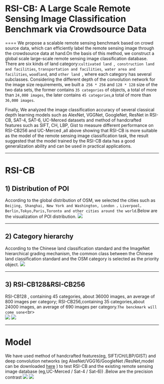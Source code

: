# RSI-CB: A Large Scale Remote Sensing Image Classification Benchmark via Crowdsource Data

====
We propose a scalable remote sensing benchmark based on crowd source data, which can efficiently label the remote sensing image through the crowdsource data at hand.On the basis of this method, we construct a global scale large-scale remote sensing image classification database.  
There are six kinds of land category:`cultivated land `,` construction land and facilities`, `transportation and facilities`,` water area and facilities`, `woodland`, and `other land `, where each category has several subclasses. Considering the different depth of the convolution network for the image size requirements, we built a` 256 * 256` and `128 * 128` size of the two data sets, the former contains `35 categories` of objects, a total of more than `24,000 images`, the later contains `45 categories`,a total of more than `36,000 images`. 
 
Finally, We analyzed the image classification accuracy of several classical depth learning models such as AlexNet, VGGNet, GoogleNet, ResNet in RSI-CB, SAT-4, SAT-6, UC-Merced datasets and method of handcrafted features such as SIFT, CH, LBP, Gist to measure different performance on RSI-CB256 and UC-Merced ,all above showing that RSI-CB is more suitable as the model of the remote sensing image classification task, the result suggested that the model trained by the RSI-CB data has a good generalization ability and can be used in practical applications.

----
RSI-CB
====
## 1) Distribution of POI

According to the global distribution of OSM, we selected the cities such as `Beijing, Shanghai, New York and Washington, London ，Liverpool，Berlin,Tokyo,Paris,Toronto and other cities around the world`.Below are the visualization of POI distribution.
   ![](https://github.com/wzx918/test/blob/master/osm%E5%88%86%E5%B8%83%E5%9B%BE.png)

----
## 2) Category hierarchy

According to the Chinese land classification standard and the ImageNet hierarchical grading mechanism, the common class between the Chinese land classification standard and the OSM category is selected as the priority object.
  ![](https://github.com/wzx918/test/blob/master/%E5%88%86%E5%B1%82%E5%88%86%E7%BA%A7.png)

-----
## 3) RSI-CB128&RSI-CB256

RSI-CB128 , containing 45 categories, about 36000 images, an average of 800 images per category; RSI-CB256,containing 35 categories,about 24000 images, an average of 690 images per category.`The benckmark will come sone`\<br>  
                 ![](https://github.com/wzx918/test/blob/master/%E6%95%B0%E9%87%8F%E5%88%86%E5%B8%83.png)
                 ![](https://github.com/wzx918/test/blob/master/128%E6%A0%B7%E6%9C%AC%E5%9B%BE.png)
                 
-----
Model
====
We have used method of handcrafted features(eg, SIFT/CH/LBP/GIST) and deep convolution networks (eg AlxeNet/VGG16/GoogleNet /ResNet,model can be downloaded [here](https://1drv.ms/f/s!Auv9HKTH1GC9a-SqCjiPVgGpI-0) ) to test RSI-CB and the existing remote sensing image database (eg,UC-Merced / Sat-4 / Sat-6)) .Below are the precision contrast 
                 ![](https://github.com/wzx918/test/blob/master/%E4%BC%A0%E7%BB%9F%E6%96%B9%E6%B3%95%E7%BB%93%E6%9E%9C.png)
                 ![](https://github.com/wzx918/test/blob/master/dl%E6%96%B9%E6%B3%95%E7%BB%93%E6%9E%9C.png)
